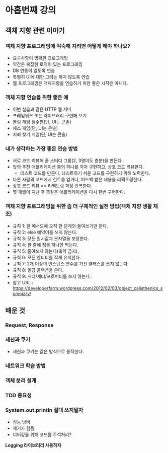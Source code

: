 아홉번째 강의
=============

객체 지향 관련 이야기
---------------------

### 객체 지향 프로그래밍에 익숙해 지려면 어떻게 해야 하나요?

-	요구사항이 명확한 프로그래밍
-	약간은 복잡한 로직이 있는 프로그래밍
-	DB 연동이 없도록 연습
-	특별히 UI에 대한 고려는 하지 않도록 연습
-	웹 프로그래밍은 객체지향을 연습하기 위한 좋은 시작은 아니다.

### 객체 지향 연습을 위한 좋은 예

-	이번 실습과 같은 HTTP 웹 서버
-	프레임워크 또는 라이브러리 구현해 보기
-	볼링 게임 점수판(단, UI는 콘솔)
-	체스 게임(단, UI는 콘솔)
-	지뢰 찾기 게임(단, UI는 콘솔)

### 내가 생각하는 가장 좋은 연습 방법

-	서로 코드 리뷰해 줄 스터디 그룹(2, 3명이도 충분)을 만든다.
-	앞의 추천 애플리케이션 중의 하나를 각자 구현하고, 상호 코드 리뷰한다.
	-	테스트 코드를 만든다. 테스트하기 쉬운 코드를 구현하기 위해 노력한다.
-	다른 사람의 코드에서 힌트를 얻거나, 피드백 받은 내용을 리팩토링한다.
-	상호 코드 리뷰 => 리팩토링 과정 반복한다.
-	몇 개월이 지난 후 똑같은 애플리케이션을 다시 한번 구현한다.

### 객체 지향 프로그래밍을 위한 좀 더 구체적인 실천 방법(객체 지향 생활 체조)

-	규칙 1: 한 메서드에 오직 한 단계의 들여쓰기만 한다.
-	규칙 2: else 예약어를 쓰지 않는다.
-	규칙 3: 모든 원시값과 문자열을 포장한다.
-	규칙 4: 한 줄에 점을 하나만 찍는다.
-	규칙 5: 줄여쓰지 않는다(축약 금지).
-	규칙 6: 모든 엔티티를 작게 유지한다.
-	규칙 7: 2개 이상의 인스턴스 변수를 가진 클래스를 쓰지 않는다.
-	규칙 8: 일급 콜렉션을 쓴다.
-	규칙 9: 게터/세터/프로퍼티를 쓰지 않는다.
-	참고 URL : https://developerfarm.wordpress.com/2012/02/03/object_calisthenics_summary/

배운 것
-------

### Request, Response

### 세션과 쿠키

-	세션과 쿠키는 같은 방식으로 동작한다.

### 네트워크 학습 방법

### 객체 분리 설계

### TDD 중요성

### System.out.println 절대 쓰지말자

-	성능 낭비
-	제거가 힘듬
-	디버깅을 위해 코드를 주석처리?

**Logging 라이브러리 사용하자**
